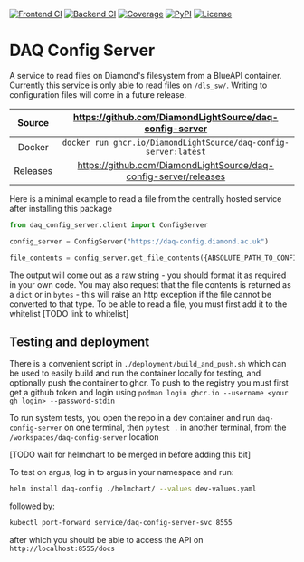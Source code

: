 [![Frontend CI](https://github.com/DiamondLightSource/daq-config-server/actions/workflows/gui_ci.yml/badge.svg)](https://github.com/DiamondLightSource/daq-config-server/actions/workflows/gui_ci.yml)
[![Backend CI](https://github.com/DiamondLightSource/daq-config-server/actions/workflows/ci.yml/badge.svg)](https://github.com/DiamondLightSource/daq-config-server/actions/workflows/backend_ci.yml)
[![Coverage](https://codecov.io/gh/DiamondLightSource/daq-config-server/branch/main/graph/badge.svg)](https://codecov.io/gh/DiamondLightSource/daq-config-server)
[![PyPI](https://img.shields.io/pypi/v/daq-config-server.svg)](https://pypi.org/project/daq-config-server)
[![License](https://img.shields.io/badge/License-Apache%202.0-blue.svg)](https://www.apache.org/licenses/LICENSE-2.0)

# DAQ Config Server

A service to read files on Diamond's filesystem from a BlueAPI container. Currently this service is only able to read files on `/dls_sw/`. Writing to configuration files will come in a future release.

|  Source  |     <https://github.com/DiamondLightSource/daq-config-server>      |
| :------: | :----------------------------------------------------------------: |
|  Docker  |  `docker run ghcr.io/DiamondLightSource/daq-config-server:latest`  |
| Releases | <https://github.com/DiamondLightSource/daq-config-server/releases> |

Here is a minimal example to read a file from the centrally hosted service after installing this package

```python
from daq_config_server.client import ConfigServer

config_server = ConfigServer("https://daq-config.diamond.ac.uk")

file_contents = config_server.get_file_contents({ABSOLUTE_PATH_TO_CONFIG_FILE}, desired_return_type=str)

```
The output will come out as a raw string - you should format it as required in your own code. You may also request that the file contents is returned as a `dict` or in `bytes` - this will raise an http exception if the file cannot be converted to that type. To be able to read a file, you must first add it to the whitelist [TODO link to whitelist]


## Testing and deployment


There is a convenient script in `./deployment/build_and_push.sh` which can be used to easily build and run the container locally for testing, and optionally push the container to ghcr. To push to the registry you must first get a github token and login using `podman login ghcr.io --username <your gh login> --password-stdin`

To run system tests, you open the repo in a dev container and run `daq-config-server` on one terminal, then `pytest .` in another terminal, from the `/workspaces/daq-config-server` location 

[TODO wait for helmchart to be merged in before adding this bit]

To test on argus, log in to argus in your namespace and run:

```bash
helm install daq-config ./helmchart/ --values dev-values.yaml
```

followed by:

```bash
kubectl port-forward service/daq-config-server-svc 8555
```

after which you should be able to access the API on `http://localhost:8555/docs`

<!-- README only content. Anything below this line won't be included in index.md -->
